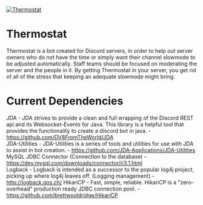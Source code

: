 <a href="https://top.gg/bot/700341788136833065" >
  <img src="https://top.gg/api/widget/700341788136833065.svg" alt="Thermostat"/>
</a>

# Thermostat
Thermostat is a bot created for Discord servers, in order to help out server owners who do not have the time or simply want their channel slowmode to be adjusted automatically. Staff teams should be focused on moderating the server and the people in it. By getting Thermostat in your server, you get rid of all of the stress that keeping an adequate slowmode might bring.
# Current Dependencies
JDA - JDA strives to provide a clean and full wrapping of the Discord REST api and its Websocket-Events for Java. This library is a helpful tool that provides the functionality to create a discord bot in java. - https://github.com/DV8FromTheWorld/JDA  
JDA-Utilities - JDA-Utilities is a series of tools and utilities for use with JDA to assist in bot creation. - https://github.com/JDA-Applications/JDA-Utilities  
MySQL JDBC Connector (Connection to the database) - https://dev.mysql.com/downloads/connector/j/3.1.html  
Logback - Logback is intended as a successor to the popular log4j project, picking up where log4j leaves off. (Logging management) - http://logback.qos.ch/
HikariCP - Fast, simple, reliable. HikariCP is a "zero-overhead" production ready JDBC connection pool. - https://github.com/brettwooldridge/HikariCP
